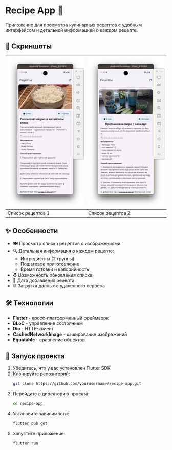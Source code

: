 # Recipe App 🍳

Приложение для просмотра кулинарных рецептов с удобным интерфейсом и детальной информацией о каждом рецепте.

## 📱 Скриншоты

| ![Детали рецепта](screenshots/screen1.png) | ![Детали рецепта](screenshots/screen2.png) |
|-------------------------------------------|--------------------------------------------|
| Список рецептов  1                        | Список рецептов  2                         |

## ✨ Особенности

- 🍽️ Просмотр списка рецептов с изображениями
- 🔍 Детальная информация о каждом рецепте:
    - Ингредиенты (2 группы)
    - Пошаговое приготовление
    - Время готовки и калорийность
- ♻️ Возможность обновления списка
- 📅 Дата добавления рецепта
- 🌐 Загрузка данных с удаленного сервера

## 🛠 Технологии

- **Flutter** - кросс-платформенный фреймворк
- **BLoC** - управление состоянием
- **Dio** - HTTP-клиент
- **CachedNetworkImage** - кэширование изображений
- **Equatable** - сравнение объектов

## 🚀 Запуск проекта

1. Убедитесь, что у вас установлен Flutter SDK
2. Клонируйте репозиторий:
   ```bash
   git clone https://github.com/yourusername/recipe-app.git
   ```
3. Перейдите в директорию проекта:
   ```bash
   cd recipe-app
   ```
4. Установите зависимости:
   ```bash
   flutter pub get
   ```
5. Запустите приложение:
   ```bash
   flutter run
   ```

